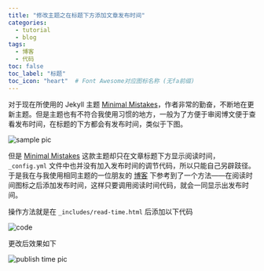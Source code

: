 ```yaml
---
title: "修改主题之在标题下方添加文章发布时间"
categories:
  - tutorial
  - blog
tags:
  - 博客
  - 代码
toc: false
toc_label: "标题"
toc_icon: "heart"  # Font Awesome对应图标名称 (无fa前缀)	
---
```


对于现在所使用的 Jekyll 主题 [Minimal Mistakes](https://mmistakes.github.io/minimal-mistakes/)，作者非常的勤奋，不断地在更新主题。但是主题也有不符合我使用习惯的地方，一般为了方便于审阅博文便于查看发布时间，在标题的下方都会有发布时间，类似于下图。

![sample pic](https://i.loli.net/2019/12/28/jThQoDzX5vApki8.png)

但是 [Minimal Mistakes](https://mmistakes.github.io/minimal-mistakes/) 这款主题却只在文章标题下方显示阅读时间，`_config.yml` 文件中也并没有加入发布时间的调节代码，所以只能自己另辟跂径。于是我在与我使用相同主题的一位朋友的 [博客](https://ericluo.github.io/) 下参考到了一个方法——在阅读时间图标之后添加发布时间，这样只要调用阅读时间代码，就会一同显示出发布时间。

操作方法就是在 `_includes/read-time.html` 后添加以下代码

![code](https://i.loli.net/2020/01/01/ZTFpg3bWI8JU6LP.png)

更改后效果如下

![publish time pic](https://i.loli.net/2019/12/28/L5AfzRZJgY4yGIk.png)